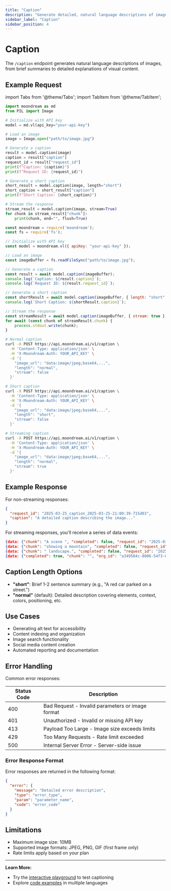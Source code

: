 ```yaml
---
title: "Caption"
description: "Generate detailed, natural language descriptions of image content, scenes, and visual elements."
sidebar_label: "Caption"
sidebar_position: 4
---
```


# Caption

The `/caption` endpoint generates natural language descriptions of images, from brief summaries to detailed explanations of visual content.

## Example Request

import Tabs from '@theme/Tabs';
import TabItem from '@theme/TabItem';

<Tabs>
  <TabItem value="py" label="Python" default>
  
```python
import moondream as md
from PIL import Image

# Initialize with API key
model = md.vl(api_key="your-api-key")

# Load an image
image = Image.open("path/to/image.jpg")

# Generate a caption
result = model.caption(image)
caption = result["caption"]
request_id = result["request_id"]
print(f"Caption: {caption}")
print(f"Request ID: {request_id}")

# Generate a short caption
short_result = model.caption(image, length="short")
short_caption = short_result["caption"]
print(f"Short Caption: {short_caption}")

# Stream the response
stream_result = model.caption(image, stream=True)
for chunk in stream_result["chunk"]:
    print(chunk, end="", flush=True)
```

  </TabItem>
  <TabItem value="js" label="JavaScript">
  
```javascript
const moondream = require('moondream');
const fs = require('fs');

// Initialize with API key
const model = moondream.vl({ apiKey: "your-api-key" });

// Load an image
const imageBuffer = fs.readFileSync("path/to/image.jpg");

// Generate a caption
const result = await model.caption(imageBuffer);
console.log(`Caption: ${result.caption}`);
console.log(`Request ID: ${result.request_id}`);

// Generate a short caption
const shortResult = await model.caption(imageBuffer, { length: "short" });
console.log(`Short Caption: ${shortResult.caption}`);

// Stream the response
const streamResult = await model.caption(imageBuffer, { stream: true });
for await (const chunk of streamResult.chunk) {
    process.stdout.write(chunk);
}
```

  </TabItem>
  <TabItem value="sh" label="cURL">
  
```bash
# Normal caption
curl -X POST https://api.moondream.ai/v1/caption \
  -H 'Content-Type: application/json' \
  -H 'X-Moondream-Auth: YOUR_API_KEY' \
  -d '{
    "image_url": "data:image/jpeg;base64,...",
    "length": "normal",
    "stream": false
  }'

# Short caption
curl -X POST https://api.moondream.ai/v1/caption \
  -H 'Content-Type: application/json' \
  -H 'X-Moondream-Auth: YOUR_API_KEY' \
  -d '{
    "image_url": "data:image/jpeg;base64,...",
    "length": "short",
    "stream": false
  }'

# Streaming caption
curl -X POST https://api.moondream.ai/v1/caption \
  -H 'Content-Type: application/json' \
  -H 'X-Moondream-Auth: YOUR_API_KEY' \
  -d '{
    "image_url": "data:image/jpeg;base64,...",
    "length": "normal",
    "stream": true
  }'
```

  </TabItem>
</Tabs>

## Example Response

For non-streaming responses:

```json
{
  "request_id": "2025-03-25_caption_2025-03-25-21:00:39-715d03",
  "caption": "A detailed caption describing the image..."
}
```

For streaming responses, you'll receive a series of data events:

```json
{data: {"chunk": "A scene ", "completed": false, "request_id": "2025-03-25_caption_123456"}}
{data: {"chunk": "showing a mountain", "completed": false, "request_id": "2025-03-25_caption_123456"}}
{data: {"chunk": " landscape.", "completed": false, "request_id": "2025-03-25_caption_123456"}}
{data: {"completed": true, "chunk": "", "org_id": "a349504c-8006-54f3-8862-ba0c41d2b4d7", "request_id": "2025-03-25_caption_123456"}}
```

## Caption Length Options

- **"short"**: Brief 1-2 sentence summary (e.g., "A red car parked on a street.")
- **"normal"** (default): Detailed description covering elements, context, colors, positioning, etc.

## Use Cases

- Generating alt text for accessibility
- Content indexing and organization
- Image search functionality
- Social media content creation
- Automated reporting and documentation

## Error Handling

Common error responses:

| Status Code | Description                                      |
|-------------|--------------------------------------------------|
| 400         | Bad Request - Invalid parameters or image format |
| 401         | Unauthorized - Invalid or missing API key        |
| 413         | Payload Too Large - Image size exceeds limits    |
| 429         | Too Many Requests - Rate limit exceeded          |
| 500         | Internal Server Error - Server-side issue        |

### Error Response Format

Error responses are returned in the following format:

```json
{
  "error": {
    "message": "Detailed error description",
    "type": "error_type",
    "param": "parameter_name",
    "code": "error_code"
  }
}
```

## Limitations

- Maximum image size: 10MB
- Supported image formats: JPEG, PNG, GIF (first frame only)
- Rate limits apply based on your plan

---

**Learn More:**

- Try the [interactive playground](https://moondream.ai/c/playground) to test captioning
- Explore [code examples](https://github.com/m87-labs/moondream-examples) in multiple languages
